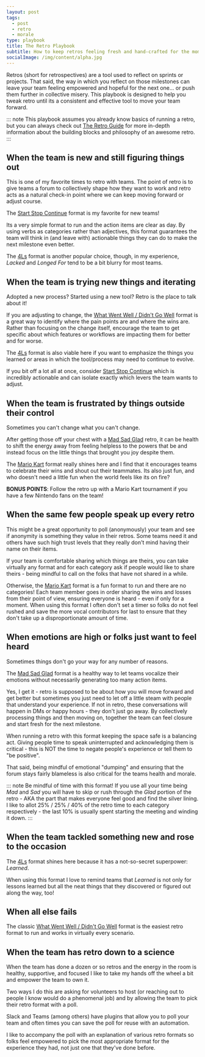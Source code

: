 ```yaml
---
layout: post
tags:
  - post
  - retro
  - morale
type: playbook
title: The Retro Playbook
subtitle: How to keep retros feeling fresh and hand-crafted for the moment your team is reflecting upon
socialImage: /img/content/alpha.jpg
---
```


Retros (short for retrospectives) are a tool used to reflect on sprints or projects.
That said, the way in which you reflect on those milestones can leave your team feeling empowered and hopeful for the next one... or push them further in collective misery.
This playbook is designed to help you tweak retro until its a consistent and effective tool to move your team forward.

::: note
This playbook assumes you already know basics of running a retro, but you can always check out [The Retro Guide](/) for more in-depth information about the building blocks and philosophy of an awesome retro.
:::

## When the team is new and still figuring things out

This is one of my favorite times to retro with teams. The point of retro is to give teams a forum to collectively shape how they want to work and retro acts as a natural check-in point where we can keep moving forward or adjust course.

The [Start Stop Continue](/) format is my favorite for new teams!

Its a very simple format to run and the action items are clear as day. By using verbs as categories rather than adjectives, this format guarantees the team will think in (and leave with) actionable things they can do to make the next milestone even better.

The [4Ls](/) format is another popular choice, though, in my experience, _Lacked_ and _Longed For_ tend to be a bit blurry for most teams.

## When the team is trying new things and iterating

Adopted a new process? Started using a new tool? Retro is the place to talk about it!

If you are adjusting to change, the [What Went Well / Didn't Go Well](/) format is a great way to identify where the pain points are and where the wins are. Rather than focusing on the change itself, encourage the team to get specific about which features or workflows are impacting them for better and for worse.

The [4Ls](/) format is also viable here if you want to emphasize the things you learned or areas in which the tool/process may need to continue to evolve.

If you bit off a lot all at once, consider [Start Stop Continue](/) which is incredibly actionable and can isolate exactly which levers the team wants to adjust.

## When the team is frustrated by things outside their control

Sometimes you can't change what you can't change.

After getting those off your chest with a [Mad Sad Glad]() retro, it can be health to shift the energy away from feeling helpless to the powers that be and instead focus on the little things that brought you joy despite them.

The [Mario Kart](/) format really shines here and I find that it encourages teams to celebrate their wins and shout out their teammates. Its also just fun, and who doesn't need a little fun when the world feels like its on fire?

**BONUS POINTS**: Follow the retro up with a Mario Kart tournament if you have a few Nintendo fans on the team!

## When the same few people speak up every retro

This might be a great opportunity to poll (anonymously) your team and see if anonymity is something they value in their retros. Some teams need it and others have such high trust levels that they really don't mind having their name on their items.

If your team is comfortable sharing which things are theirs, you can take virtually any format and for each category ask if people would like to share theirs - being mindful to call on the folks that have not shared in a while.

Otherwise, the [Mario Kart](/) format is a fun format to run and there are no categories! Each team member goes in order sharing the wins and losses from their point of view, ensuring everyone is heard - even if only for a moment. When using this format I often don't set a timer so folks do not feel rushed and save the more vocal contributors for last to ensure that they don't take up a disproportionate amount of time.

## When emotions are high or folks just want to feel heard

Sometimes things don't go your way for any number of reasons.

The [Mad Sad Glad](/) format is a healthy way to let teams vocalize their emotions without necessarily generating too many action items.

Yes, I get it - retro is supposed to be about how you will move forward and get better but sometimes you just need to let off a little steam with people that understand your experience. If not in retro, these conversations will happen in DMs or happy hours - they don't just go away. By collectively processing things and then moving on, together the team can feel closure and start fresh for the next milestone.

When running a retro with this format keeping the space safe is a balancing act. Giving people time to speak uninterrupted and acknowledging them is critical - this is NOT the time to negate people's experience or tell them to "be positive".

That said, being mindful of emotional "dumping" and ensuring that the forum stays fairly blameless is also critical for the teams health and morale.

::: note
Be mindful of time with this format! If you use all your time being _Mad_ and _Sad_ you will have to skip or rush through the _Glad_ portion of the retro - AKA the part that makes everyone feel good and find the silver lining. I like to allot 25% / 25% / 40% of the retro time to each category respectively - the last 10% is usually spent starting the meeting and winding it down.
:::

## When the team tackled something new and rose to the occasion

The [4Ls](/) format shines here because it has a not-so-secret superpower: _Learned_.

When using this format I love to remind teams that _Learned_ is not only for lessons learned but all the neat things that they discovered or figured out along the way, too!

## When all else fails

The classic [What Went Well / Didn't Go Well](/) format is the easiest retro format to run and works in virtually every scenario.

## When the team has retro down to a science

When the team has done a dozen or so retros and the energy in the room is healthy, supportive, and focused I like to take my hands off the wheel a bit and empower the team to own it.

Two ways I do this are asking for volunteers to host (or reaching out to people I know would do a phenomenal job) and by allowing the team to pick their retro format with a poll.

Slack and Teams (among others) have plugins that allow you to poll your team and often times you can save the poll for reuse with an automation.

I like to accompany the poll with an explanation of various retro formats so folks feel empowered to pick the most appropriate format for the experience they had, not just one that they've done before.
